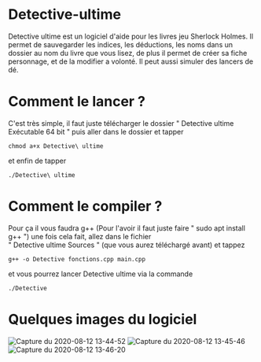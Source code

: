 # Detective-ultime
Detective ultime est un logiciel d'aide pour les livres jeu Sherlock Holmes. Il permet de sauvegarder les indices, les déductions, les noms 
dans un dossier au nom du livre que vous lisez, de plus il permet de créer sa fiche personnage, et de la modifier a volonté.
Il peut aussi simuler des lancers de dé.
# Comment le lancer ?
C'est très simple, il faut juste télécharger le dossier " Detective ultime Exécutable 64 bit " puis aller dans le dossier et tapper <br>
```
chmod a+x Detective\ ultime 
```
et enfin de tapper 
```
./Detective\ ultime
```
# Comment le compiler ?
Pour ça il vous faudra g++ (Pour l'avoir il faut juste faire " sudo apt install g++ ") une fois cela fait, allez dans le fichier <br>
" Detective ultime Sources " (que vous aurez téléchargé avant) et tappez 
```
g++ -o Detective fonctions.cpp main.cpp 
```
et vous pourrez 
lancer Detective ultime via la commande 
```
./Detective 
```
# Quelques images du logiciel 
![Capture du 2020-08-12 13-44-52](https://user-images.githubusercontent.com/69356632/90011673-4a71b500-dca2-11ea-9fa3-3aaffbccce38.png)
![Capture du 2020-08-12 13-45-46](https://user-images.githubusercontent.com/69356632/90011671-49d91e80-dca2-11ea-9dbf-9d7bc3b7059f.png)
![Capture du 2020-08-12 13-46-20](https://user-images.githubusercontent.com/69356632/90011669-49408800-dca2-11ea-8717-4842857bc926.png)
